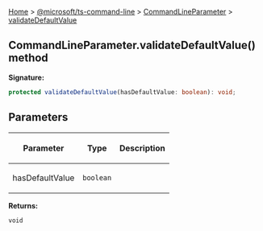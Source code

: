 [Home](./index) &gt; [@microsoft/ts-command-line](./ts-command-line.md) &gt; [CommandLineParameter](./ts-command-line.commandlineparameter.md) &gt; [validateDefaultValue](./ts-command-line.commandlineparameter.validatedefaultvalue.md)

## CommandLineParameter.validateDefaultValue() method

<b>Signature:</b>

```typescript
protected validateDefaultValue(hasDefaultValue: boolean): void;
```

## Parameters

|  <p>Parameter</p> | <p>Type</p> | <p>Description</p> |
|  --- | --- | --- |
|  <p>hasDefaultValue</p> | <p>`boolean`</p> |  |

<b>Returns:</b>

`void`

